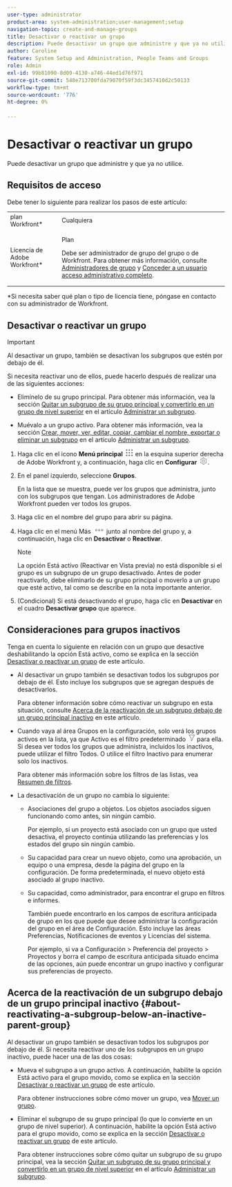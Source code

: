 ```yaml
---
user-type: administrator
product-area: system-administration;user-management;setup
navigation-topic: create-and-manage-groups
title: Desactivar o reactivar un grupo
description: Puede desactivar un grupo que administre y que ya no utilice.
author: Caroline
feature: System Setup and Administration, People Teams and Groups
role: Admin
exl-id: 99b81090-8d09-4130-a746-44ed1d76f971
source-git-commit: 548e713700fda79070f59f3dc3457410d2c50133
workflow-type: tm+mt
source-wordcount: '776'
ht-degree: 0%

---
```


# Desactivar o reactivar un grupo

<!--
If Callisto adds the <b>Is active</b> checkbox to the Details page for groups you view, add that info to Manage groups/Create and manage groups/manage-a-group and to Manage groups/Create and manage groups/view-and-manage-a-groups-details
-->

Puede desactivar un grupo que administre y que ya no utilice.

## Requisitos de acceso

Debe tener lo siguiente para realizar los pasos de este artículo:

<table style="table-layout:auto"> 
 <col> 
 <col> 
 <tbody> 
  <tr> 
   <td role="rowheader">plan Workfront*</td> 
   <td>Cualquiera</td> 
  </tr> 
  <tr> 
   <td role="rowheader">Licencia de Adobe Workfront*</td> 
   <td> <p>Plan </p> <p>Debe ser administrador de grupo del grupo o de Workfront. Para obtener más información, consulte <a href="../../../administration-and-setup/manage-groups/group-roles/group-administrators.md" class="MCXref xref">Administradores de grupo</a> y <a href="../../../administration-and-setup/add-users/configure-and-grant-access/grant-a-user-full-administrative-access.md" class="MCXref xref">Conceder a un usuario acceso administrativo completo</a>.</p> </td> 
  </tr> 
 </tbody> 
</table>

&#42;Si necesita saber qué plan o tipo de licencia tiene, póngase en contacto con su administrador de Workfront.

## Desactivar o reactivar un grupo

>[!IMPORTANT]
>
>Al desactivar un grupo, también se desactivan los subgrupos que estén por debajo de él.
>
>Si necesita reactivar uno de ellos, puede hacerlo después de realizar una de las siguientes acciones:
>
>* Elimínelo de su grupo principal. Para obtener más información, vea la sección [Quitar un subgrupo de su grupo principal y convertirlo en un grupo de nivel superior](../../../administration-and-setup/manage-groups/create-and-manage-subgroups/manage-subgroups.md#make) en el artículo [Administrar un subgrupo](../../../administration-and-setup/manage-groups/create-and-manage-subgroups/manage-subgroups.md).
>
>* Muévalo a un grupo activo. Para obtener más información, vea la sección [Crear, mover, ver, editar, copiar, cambiar el nombre, exportar o eliminar un subgrupo](../../../administration-and-setup/manage-groups/create-and-manage-subgroups/manage-subgroups.md#create) en el artículo [Administrar un subgrupo](../../../administration-and-setup/manage-groups/create-and-manage-subgroups/manage-subgroups.md).
>

1. Haga clic en el icono **Menú principal** ![](assets/main-menu-icon.png) en la esquina superior derecha de Adobe Workfront y, a continuación, haga clic en **Configurar** ![](assets/gear-icon-settings.png).

1. En el panel izquierdo, seleccione **Grupos**.

   En la lista que se muestra, puede ver los grupos que administra, junto con los subgrupos que tengan. Los administradores de Adobe Workfront pueden ver todos los grupos.

1. Haga clic en el nombre del grupo para abrir su página.

1. Haga clic en el menú Más ![](assets/more-icon.png) junto al nombre del grupo y, a continuación, haga clic en **Desactivar** o **Reactivar**.

   >[!NOTE]
   >
   >La opción Está activo (Reactivar en Vista previa) no está disponible si el grupo es un subgrupo de un grupo desactivado. Antes de poder reactivarlo, debe eliminarlo de su grupo principal o moverlo a un grupo que esté activo, tal como se describe en la nota importante anterior.

1. (Condicional) Si está desactivando el grupo, haga clic en **Desactivar** en el cuadro **Desactivar grupo** que aparece.

## Consideraciones para grupos inactivos

Tenga en cuenta lo siguiente en relación con un grupo que desactive deshabilitando la opción Está activo, como se explica en la sección [Desactivar o reactivar un grupo](#View) de este artículo.

* Al desactivar un grupo también se desactivan todos los subgrupos por debajo de él. Esto incluye los subgrupos que se agregan después de desactivarlos.

  Para obtener información sobre cómo reactivar un subgrupo en esta situación, consulte [Acerca de la reactivación de un subgrupo debajo de un grupo principal inactivo](#about-reactivating-a-subgroup-below-an-inactive-parent-group) en este artículo.

* Cuando vaya al área Grupos en la configuración, solo verá los grupos activos en la lista, ya que Activo es el filtro predeterminado ![](assets/filter-nwepng.png) para ella. Si desea ver todos los grupos que administra, incluidos los inactivos, puede utilizar el filtro Todos. O utilice el filtro Inactivo para enumerar solo los inactivos.

  Para obtener más información sobre los filtros de las listas, vea [Resumen de filtros](../../../reports-and-dashboards/reports/reporting-elements/filters-overview.md).

* La desactivación de un grupo no cambia lo siguiente:

   * Asociaciones del grupo a objetos. Los objetos asociados siguen funcionando como antes, sin ningún cambio.

     Por ejemplo, si un proyecto está asociado con un grupo que usted desactiva, el proyecto continúa utilizando las preferencias y los estados del grupo sin ningún cambio.

   * Su capacidad para crear un nuevo objeto, como una aprobación, un equipo o una empresa, desde la página del grupo en la configuración. De forma predeterminada, el nuevo objeto está asociado al grupo inactivo.
   * Su capacidad, como administrador, para encontrar el grupo en filtros e informes.

     También puede encontrarlo en los campos de escritura anticipada de grupo en los que puede que desee administrar la configuración del grupo en el área de Configuración. Esto incluye las áreas Preferencias, Notificaciones de eventos y Licencias del sistema.

     Por ejemplo, si va a Configuración > Preferencia del proyecto > Proyectos y borra el campo de escritura anticipada situado encima de las opciones, aún puede encontrar un grupo inactivo y configurar sus preferencias de proyecto.

## Acerca de la reactivación de un subgrupo debajo de un grupo principal inactivo {#about-reactivating-a-subgroup-below-an-inactive-parent-group}

Al desactivar un grupo también se desactivan todos los subgrupos por debajo de él. Si necesita reactivar uno de los subgrupos en un grupo inactivo, puede hacer una de las dos cosas:

* Mueva el subgrupo a un grupo activo. A continuación, habilite la opción Está activo para el grupo movido, como se explica en la sección [Desactivar o reactivar un grupo](#View) de este artículo.

  Para obtener instrucciones sobre cómo mover un grupo, vea [Mover un grupo](../../../administration-and-setup/manage-groups/create-and-manage-groups/move-a-group.md).

* Eliminar el subgrupo de su grupo principal (lo que lo convierte en un grupo de nivel superior). A continuación, habilite la opción Está activo para el grupo movido, como se explica en la sección [Desactivar o reactivar un grupo](#View) de este artículo.

  Para obtener instrucciones sobre cómo quitar un subgrupo de su grupo principal, vea la sección [Quitar un subgrupo de su grupo principal y convertirlo en un grupo de nivel superior](../../../administration-and-setup/manage-groups/create-and-manage-subgroups/manage-subgroups.md#make) en el artículo [Administrar un subgrupo](../../../administration-and-setup/manage-groups/create-and-manage-subgroups/manage-subgroups.md).

